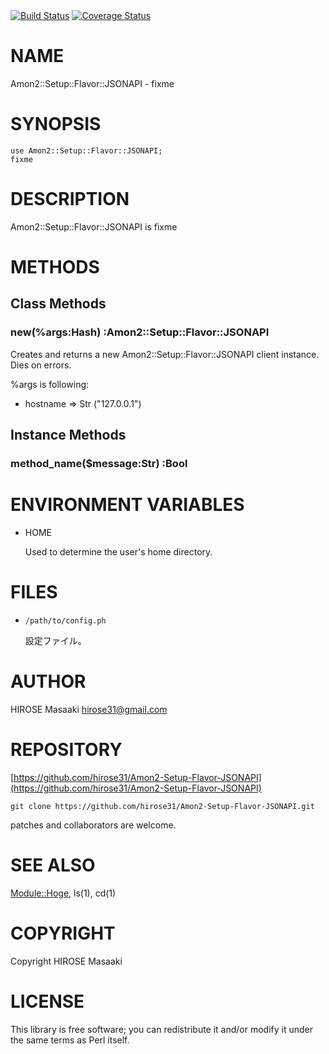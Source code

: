 <div>
    <a href="https://travis-ci.org/hirose31/Amon2-Setup-Flavor-JSONAPI"><img src="https://travis-ci.org/hirose31/Amon2-Setup-Flavor-JSONAPI.png?branch=master" alt="Build Status" /></a>
    <a href="https://coveralls.io/r/hirose31/Amon2-Setup-Flavor-JSONAPI?branch=master"><img src="https://coveralls.io/repos/hirose31/Amon2-Setup-Flavor-JSONAPI/badge.png?branch=master" alt="Coverage Status" /></a>
</div>

# NAME

Amon2::Setup::Flavor::JSONAPI - fixme

# SYNOPSIS

    use Amon2::Setup::Flavor::JSONAPI;
    fixme

# DESCRIPTION

Amon2::Setup::Flavor::JSONAPI is fixme

# METHODS

## Class Methods

### **new**(%args:Hash) :Amon2::Setup::Flavor::JSONAPI

Creates and returns a new Amon2::Setup::Flavor::JSONAPI client instance. Dies on errors.

%args is following:

- hostname => Str ("127.0.0.1")

## Instance Methods

### **method\_name**($message:Str) :Bool

# ENVIRONMENT VARIABLES

- HOME

    Used to determine the user's home directory.

# FILES

- `/path/to/config.ph`

    設定ファイル。

# AUTHOR

HIROSE Masaaki <hirose31@gmail.com>

# REPOSITORY

[https://github.com/hirose31/Amon2-Setup-Flavor-JSONAPI](https://github.com/hirose31/Amon2-Setup-Flavor-JSONAPI)

    git clone https://github.com/hirose31/Amon2-Setup-Flavor-JSONAPI.git

patches and collaborators are welcome.

# SEE ALSO

[Module::Hoge](https://metacpan.org/pod/Module::Hoge),
ls(1), cd(1)

# COPYRIGHT

Copyright HIROSE Masaaki

# LICENSE

This library is free software; you can redistribute it and/or modify
it under the same terms as Perl itself.

